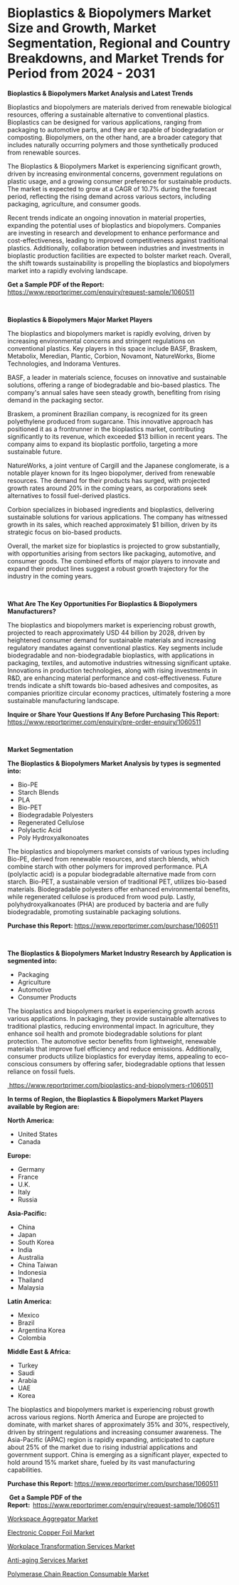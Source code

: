 <p><h1>Bioplastics & Biopolymers Market Size and Growth, Market Segmentation, Regional and Country Breakdowns, and Market Trends for Period from 2024 -  2031</h1></p><p><strong>Bioplastics & Biopolymers Market Analysis and Latest Trends</strong></p>
<p><p>Bioplastics and biopolymers are materials derived from renewable biological resources, offering a sustainable alternative to conventional plastics. Bioplastics can be designed for various applications, ranging from packaging to automotive parts, and they are capable of biodegradation or composting. Biopolymers, on the other hand, are a broader category that includes naturally occurring polymers and those synthetically produced from renewable sources.</p><p>The Bioplastics & Biopolymers Market is experiencing significant growth, driven by increasing environmental concerns, government regulations on plastic usage, and a growing consumer preference for sustainable products. The market is expected to grow at a CAGR of 10.7% during the forecast period, reflecting the rising demand across various sectors, including packaging, agriculture, and consumer goods.</p><p>Recent trends indicate an ongoing innovation in material properties, expanding the potential uses of bioplastics and biopolymers. Companies are investing in research and development to enhance performance and cost-effectiveness, leading to improved competitiveness against traditional plastics. Additionally, collaboration between industries and investments in bioplastic production facilities are expected to bolster market reach. Overall, the shift towards sustainability is propelling the bioplastics and biopolymers market into a rapidly evolving landscape.</p></p>
<p><strong>Get a Sample PDF of the Report:&nbsp;</strong> <a href="https://www.reportprimer.com/enquiry/request-sample/1060511">https://www.reportprimer.com/enquiry/request-sample/1060511</a></p>
<p>&nbsp;</p>
<p><strong>Bioplastics & Biopolymers Major Market Players</strong></p>
<p><p>The bioplastics and biopolymers market is rapidly evolving, driven by increasing environmental concerns and stringent regulations on conventional plastics. Key players in this space include BASF, Braskem, Metabolix, Meredian, Plantic, Corbion, Novamont, NatureWorks, Biome Technologies, and Indorama Ventures. </p><p>BASF, a leader in materials science, focuses on innovative and sustainable solutions, offering a range of biodegradable and bio-based plastics. The company's annual sales have seen steady growth, benefiting from rising demand in the packaging sector. </p><p>Braskem, a prominent Brazilian company, is recognized for its green polyethylene produced from sugarcane. This innovative approach has positioned it as a frontrunner in the bioplastics market, contributing significantly to its revenue, which exceeded $13 billion in recent years. The company aims to expand its bioplastic portfolio, targeting a more sustainable future.</p><p>NatureWorks, a joint venture of Cargill and the Japanese conglomerate, is a notable player known for its Ingeo biopolymer, derived from renewable resources. The demand for their products has surged, with projected growth rates around 20% in the coming years, as corporations seek alternatives to fossil fuel-derived plastics.</p><p>Corbion specializes in biobased ingredients and bioplastics, delivering sustainable solutions for various applications. The company has witnessed growth in its sales, which reached approximately $1 billion, driven by its strategic focus on bio-based products.</p><p>Overall, the market size for bioplastics is projected to grow substantially, with opportunities arising from sectors like packaging, automotive, and consumer goods. The combined efforts of major players to innovate and expand their product lines suggest a robust growth trajectory for the industry in the coming years.</p></p>
<p>&nbsp;</p>
<p><strong>What Are The Key Opportunities For Bioplastics & Biopolymers Manufacturers?</strong></p>
<p><p>The bioplastics and biopolymers market is experiencing robust growth, projected to reach approximately USD 44 billion by 2028, driven by heightened consumer demand for sustainable materials and increasing regulatory mandates against conventional plastics. Key segments include biodegradable and non-biodegradable bioplastics, with applications in packaging, textiles, and automotive industries witnessing significant uptake. Innovations in production technologies, along with rising investments in R&D, are enhancing material performance and cost-effectiveness. Future trends indicate a shift towards bio-based adhesives and composites, as companies prioritize circular economy practices, ultimately fostering a more sustainable manufacturing landscape.</p></p>
<p><strong>Inquire or Share Your Questions If Any Before Purchasing This Report:</strong> <a href="https://www.reportprimer.com/enquiry/pre-order-enquiry/1060511">https://www.reportprimer.com/enquiry/pre-order-enquiry/1060511</a></p>
<p>&nbsp;</p>
<p><strong>Market Segmentation</strong></p>
<p><strong>The Bioplastics & Biopolymers Market Analysis by types is segmented into:</strong></p>
<p><ul><li>Bio-PE</li><li>Starch Blends</li><li>PLA</li><li>Bio-PET</li><li>Biodegradable Polyesters</li><li>Regenerated Cellulose</li><li>Polylactic Acid</li><li>Poly Hydroxyalkonoates</li></ul></p>
<p><p>The bioplastics and biopolymers market consists of various types including Bio-PE, derived from renewable resources, and starch blends, which combine starch with other polymers for improved performance. PLA (polylactic acid) is a popular biodegradable alternative made from corn starch. Bio-PET, a sustainable version of traditional PET, utilizes bio-based materials. Biodegradable polyesters offer enhanced environmental benefits, while regenerated cellulose is produced from wood pulp. Lastly, polyhydroxyalkanoates (PHA) are produced by bacteria and are fully biodegradable, promoting sustainable packaging solutions.</p></p>
<p><strong>Purchase this Report:&nbsp;</strong><a href="https://www.reportprimer.com/purchase/1060511">https://www.reportprimer.com/purchase/1060511</a></p>
<p>&nbsp;</p>
<p><strong>The Bioplastics & Biopolymers Market Industry Research by Application is segmented into:</strong></p>
<p><ul><li>Packaging</li><li>Agriculture</li><li>Automotive</li><li>Consumer Products</li></ul></p>
<p><p>The bioplastics and biopolymers market is experiencing growth across various applications. In packaging, they provide sustainable alternatives to traditional plastics, reducing environmental impact. In agriculture, they enhance soil health and promote biodegradable solutions for plant protection. The automotive sector benefits from lightweight, renewable materials that improve fuel efficiency and reduce emissions. Additionally, consumer products utilize bioplastics for everyday items, appealing to eco-conscious consumers by offering safer, biodegradable options that lessen reliance on fossil fuels.</p></p>
<p><a href="https://www.reportprimer.com/bioplastics-and-biopolymers-r1060511">&nbsp;https://www.reportprimer.com/bioplastics-and-biopolymers-r1060511</a></p>
<p><strong>In terms of Region, the Bioplastics & Biopolymers Market Players available by Region are:</strong></p>
<p>
    <p> <strong> North America: </strong>
        <ul>
            <li>United States</li>
            <li>Canada</li>
        </ul>
        </p> 
    <p> <strong> Europe: </strong>
        <ul>
            <li>Germany</li>
            <li>France</li>
            <li>U.K.</li>
            <li>Italy</li>
            <li>Russia</li>
        </ul>
        </p> 
    <p> <strong> Asia-Pacific: </strong>
        <ul>
            <li>China</li>
            <li>Japan</li>
            <li>South Korea</li>
            <li>India</li>
            <li>Australia</li>
            <li>China Taiwan</li>
            <li>Indonesia</li>
            <li>Thailand</li>
            <li>Malaysia</li>
        </ul>
        </p> 
    <p> <strong> Latin America: </strong>
        <ul>
            <li>Mexico</li>
            <li>Brazil</li>
            <li>Argentina Korea</li>
            <li>Colombia</li>
        </ul>
        </p> 
    <p> <strong> Middle East & Africa: </strong>
        <ul>
            <li>Turkey</li>
            <li>Saudi</li>
            <li>Arabia</li>
            <li>UAE</li>
            <li>Korea</li>
        </ul>
    </p>
    </p>
<p><p>The bioplastics and biopolymers market is experiencing robust growth across various regions. North America and Europe are projected to dominate, with market shares of approximately 35% and 30%, respectively, driven by stringent regulations and increasing consumer awareness. The Asia-Pacific (APAC) region is rapidly expanding, anticipated to capture about 25% of the market due to rising industrial applications and government support. China is emerging as a significant player, expected to hold around 15% market share, fueled by its vast manufacturing capabilities.</p></p>
<p><strong>Purchase this Report: </strong><a href="https://www.reportprimer.com/purchase/1060511">https://www.reportprimer.com/purchase/1060511</a></p>
<p>&nbsp;<strong>Get a Sample PDF of the Report:&nbsp;&nbsp;</strong><a href="https://www.reportprimer.com/enquiry/request-sample/1060511">https://www.reportprimer.com/enquiry/request-sample/1060511</a></p>
<p><strong></strong></p>
<p><p><a href="https://www.linkedin.com/pulse/workspace-aggregator-market-global-insights-sales-trends-pgwvf">Workspace Aggregator Market</a></p><p><a href="https://issuu.com/reportprime-2/docs/electronic-copper-foil-market-size-_2fdd5288a03042">Electronic Copper Foil Market</a></p><p><a href="https://www.linkedin.com/pulse/workplace-transformation-services-industry-sector-new-technologies-6uwlf">Workplace Transformation Services Market</a></p><p><a href="https://medium.com/@coleensxrkkn/anti-aging-services-market-insights-product-type-application-trends-and-regional-analysis-from-b9405540ba06">Anti-aging Services Market</a></p><p><a href="https://medium.com/@coleensxrkkn/polymerase-chain-reaction-consumable-market-size-share-competitive-landscape-and-trend-analysis-352e3c08bdaf">Polymerase Chain Reaction Consumable Market</a></p></p>